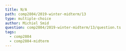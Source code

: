 ```yaml
---
title: N/A
path: comp2804/2019-winter-midterm/13
type: multiple-choice
author: Michiel Smid
question: comp2804/2019-winter-midterm/13/question.ts
tags:
  - comp2804
  - comp2804-midterm
---
```

